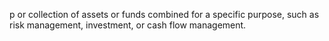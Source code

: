 p or collection of assets or funds combined for a specific purpose, such as risk management, investment, or cash flow management.